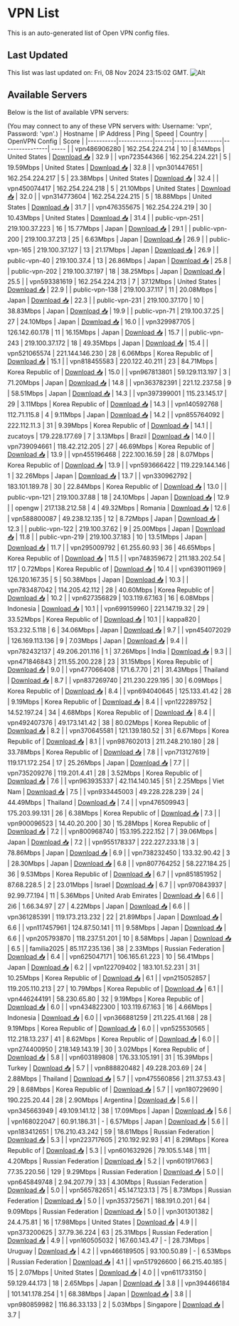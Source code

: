 # VPN List

This is an auto-generated list of Open VPN config files.

## Last Updated

This list was last updated on: Fri, 08 Nov 2024 23:15:02 GMT.
![Alt](https://repobeats.axiom.co/api/embed/186b98318ef1479477931607c1ad7d823f12451f.svg "Repobeats analytics image")

## Available Servers

Below is the list of available VPN servers:

(You may connect to any of these VPN servers with: Username: 'vpn', Password: 'vpn'.)
| Hostname | IP Address | Ping | Speed | Country | OpenVPN Config | Score |
|----------|------------|------|-------|---------|----------------| ----- |
| vpn486906280 | 162.254.224.214 | 10 | 8.14Mbps | United States | [Download 📥](./configs/server_0_US.ovpn) | 32.9 |
| vpn723544366 | 162.254.224.221 | 5 | 19.59Mbps | United States | [Download 📥](./configs/server_1_US.ovpn) | 32.8 |
| vpn301447651 | 162.254.224.217 | 5 | 23.38Mbps | United States | [Download 📥](./configs/server_2_US.ovpn) | 32.4 |
| vpn450074417 | 162.254.224.218 | 5 | 21.10Mbps | United States | [Download 📥](./configs/server_3_US.ovpn) | 32.0 |
| vpn314773604 | 162.254.224.215 | 5 | 18.88Mbps | United States | [Download 📥](./configs/server_4_US.ovpn) | 31.7 |
| vpn476355675 | 162.254.224.219 | 30 | 10.43Mbps | United States | [Download 📥](./configs/server_5_US.ovpn) | 31.4 |
| public-vpn-251 | 219.100.37.223 | 16 | 15.77Mbps | Japan | [Download 📥](./configs/server_6_JP.ovpn) | 29.1 |
| public-vpn-200 | 219.100.37.213 | 25 | 6.63Mbps | Japan | [Download 📥](./configs/server_7_JP.ovpn) | 26.9 |
| public-vpn-165 | 219.100.37.127 | 13 | 21.17Mbps | Japan | [Download 📥](./configs/server_8_JP.ovpn) | 26.9 |
| public-vpn-40 | 219.100.37.4 | 13 | 26.86Mbps | Japan | [Download 📥](./configs/server_9_JP.ovpn) | 25.8 |
| public-vpn-202 | 219.100.37.197 | 18 | 38.25Mbps | Japan | [Download 📥](./configs/server_10_JP.ovpn) | 25.5 |
| vpn593381619 | 162.254.224.213 | 7 | 37.12Mbps | United States | [Download 📥](./configs/server_11_US.ovpn) | 22.9 |
| public-vpn-138 | 219.100.37.117 | 11 | 20.08Mbps | Japan | [Download 📥](./configs/server_12_JP.ovpn) | 22.3 |
| public-vpn-231 | 219.100.37.170 | 10 | 38.83Mbps | Japan | [Download 📥](./configs/server_13_JP.ovpn) | 19.9 |
| public-vpn-71 | 219.100.37.25 | 27 | 24.10Mbps | Japan | [Download 📥](./configs/server_14_JP.ovpn) | 16.0 |
| vpn329987705 | 126.142.60.178 | 11 | 16.15Mbps | Japan | [Download 📥](./configs/server_15_JP.ovpn) | 15.7 |
| public-vpn-243 | 219.100.37.172 | 18 | 49.35Mbps | Japan | [Download 📥](./configs/server_16_JP.ovpn) | 15.4 |
| vpn521065574 | 221.144.146.230 | 28 | 6.06Mbps | Korea Republic of | [Download 📥](./configs/server_17_KR.ovpn) | 15.1 |
| vpn818455583 | 220.122.40.211 | 23 | 84.71Mbps | Korea Republic of | [Download 📥](./configs/server_18_KR.ovpn) | 15.0 |
| vpn967813801 | 59.129.113.197 | 3 | 71.20Mbps | Japan | [Download 📥](./configs/server_19_JP.ovpn) | 14.8 |
| vpn363782391 | 221.12.237.58 | 9 | 58.51Mbps | Japan | [Download 📥](./configs/server_20_JP.ovpn) | 14.3 |
| vpn397399001 | 115.23.145.17 | 29 | 3.11Mbps | Korea Republic of | [Download 📥](./configs/server_21_KR.ovpn) | 14.3 |
| vpn140592768 | 112.71.115.8 | 4 | 9.11Mbps | Japan | [Download 📥](./configs/server_22_JP.ovpn) | 14.2 |
| vpn855764092 | 222.112.11.3 | 31 | 9.39Mbps | Korea Republic of | [Download 📥](./configs/server_23_KR.ovpn) | 14.1 |
| zucatoys | 179.228.177.69 | 7 | 3.13Mbps | Brazil | [Download 📥](./configs/server_24_BR.ovpn) | 14.0 |
| vpn739094661 | 118.42.212.205 | 27 | 46.69Mbps | Korea Republic of | [Download 📥](./configs/server_25_KR.ovpn) | 13.9 |
| vpn455196468 | 222.100.16.59 | 28 | 8.07Mbps | Korea Republic of | [Download 📥](./configs/server_26_KR.ovpn) | 13.9 |
| vpn593666422 | 119.229.144.146 | 1 | 32.26Mbps | Japan | [Download 📥](./configs/server_27_JP.ovpn) | 13.7 |
| vpn330962792 | 183.101.189.78 | 30 | 22.84Mbps | Korea Republic of | [Download 📥](./configs/server_28_KR.ovpn) | 13.0 |
| public-vpn-121 | 219.100.37.88 | 18 | 24.10Mbps | Japan | [Download 📥](./configs/server_29_JP.ovpn) | 12.9 |
| opengw | 217.138.212.58 | 4 | 49.32Mbps | Romania | [Download 📥](./configs/server_30_RO.ovpn) | 12.6 |
| vpn588800087 | 49.238.12.135 | 12 | 8.72Mbps | Japan | [Download 📥](./configs/server_31_JP.ovpn) | 12.3 |
| public-vpn-122 | 219.100.37.62 | 9 | 25.00Mbps | Japan | [Download 📥](./configs/server_32_JP.ovpn) | 11.8 |
| public-vpn-219 | 219.100.37.183 | 10 | 13.51Mbps | Japan | [Download 📥](./configs/server_33_JP.ovpn) | 11.7 |
| vpn295009792 | 61.255.60.93 | 36 | 46.65Mbps | Korea Republic of | [Download 📥](./configs/server_34_KR.ovpn) | 11.5 |
| vpn748359672 | 211.183.202.54 | 117 | 0.72Mbps | Korea Republic of | [Download 📥](./configs/server_35_KR.ovpn) | 10.4 |
| vpn639011969 | 126.120.167.35 | 5 | 50.38Mbps | Japan | [Download 📥](./configs/server_36_JP.ovpn) | 10.3 |
| vpn783487042 | 114.205.42.112 | 28 | 40.60Mbps | Korea Republic of | [Download 📥](./configs/server_37_KR.ovpn) | 10.2 |
| vpn627356829 | 103.119.67.163 | 16 | 6.08Mbps | Indonesia | [Download 📥](./configs/server_38_ID.ovpn) | 10.1 |
| vpn699159960 | 221.147.19.32 | 29 | 33.52Mbps | Korea Republic of | [Download 📥](./configs/server_39_KR.ovpn) | 10.1 |
| kappa820 | 153.232.5.118 | 6 | 34.06Mbps | Japan | [Download 📥](./configs/server_40_JP.ovpn) | 9.7 |
| vpn454072029 | 126.169.113.136 | 9 | 7.03Mbps | Japan | [Download 📥](./configs/server_41_JP.ovpn) | 9.4 |
| vpn782432137 | 49.206.201.116 | 1 | 37.26Mbps | India | [Download 📥](./configs/server_42_IN.ovpn) | 9.3 |
| vpn471846843 | 211.55.200.228 | 23 | 31.15Mbps | Korea Republic of | [Download 📥](./configs/server_43_KR.ovpn) | 9.0 |
| vpn477066408 | 171.6.7.70 | 21 | 31.43Mbps | Thailand | [Download 📥](./configs/server_44_TH.ovpn) | 8.7 |
| vpn837269740 | 211.230.229.195 | 30 | 6.09Mbps | Korea Republic of | [Download 📥](./configs/server_45_KR.ovpn) | 8.4 |
| vpn694040645 | 125.133.41.42 | 28 | 9.19Mbps | Korea Republic of | [Download 📥](./configs/server_46_KR.ovpn) | 8.4 |
| vpn122289752 | 14.52.197.24 | 34 | 4.68Mbps | Korea Republic of | [Download 📥](./configs/server_47_KR.ovpn) | 8.4 |
| vpn492407376 | 49.173.141.42 | 38 | 80.02Mbps | Korea Republic of | [Download 📥](./configs/server_48_KR.ovpn) | 8.2 |
| vpn370645581 | 121.139.180.52 | 31 | 6.67Mbps | Korea Republic of | [Download 📥](./configs/server_49_KR.ovpn) | 8.1 |
| vpn987602013 | 211.248.210.180 | 28 | 33.78Mbps | Korea Republic of | [Download 📥](./configs/server_50_KR.ovpn) | 7.8 |
| vpn713127619 | 119.171.172.254 | 17 | 25.26Mbps | Japan | [Download 📥](./configs/server_51_JP.ovpn) | 7.7 |
| vpn735209276 | 119.201.4.41 | 28 | 3.52Mbps | Korea Republic of | [Download 📥](./configs/server_52_KR.ovpn) | 7.6 |
| vpn963935337 | 42.114.140.145 | 51 | 2.25Mbps | Viet Nam | [Download 📥](./configs/server_53_VN.ovpn) | 7.5 |
| vpn933445003 | 49.228.228.239 | 24 | 44.49Mbps | Thailand | [Download 📥](./configs/server_54_TH.ovpn) | 7.4 |
| vpn476509943 | 175.203.99.131 | 26 | 6.38Mbps | Korea Republic of | [Download 📥](./configs/server_55_KR.ovpn) | 7.3 |
| vpn900096523 | 14.40.20.200 | 30 | 15.28Mbps | Korea Republic of | [Download 📥](./configs/server_56_KR.ovpn) | 7.2 |
| vpn800968740 | 153.195.222.152 | 7 | 39.06Mbps | Japan | [Download 📥](./configs/server_57_JP.ovpn) | 7.2 |
| vpn955178337 | 222.227.233.18 | 3 | 78.86Mbps | Japan | [Download 📥](./configs/server_58_JP.ovpn) | 6.9 |
| vpn738232450 | 133.32.90.42 | 3 | 28.30Mbps | Japan | [Download 📥](./configs/server_59_JP.ovpn) | 6.8 |
| vpn807764252 | 58.227.184.25 | 36 | 9.53Mbps | Korea Republic of | [Download 📥](./configs/server_60_KR.ovpn) | 6.7 |
| vpn851851952 | 87.68.228.5 | 2 | 23.01Mbps | Israel | [Download 📥](./configs/server_61_IL.ovpn) | 6.7 |
| vpn970843937 | 92.99.77.194 | 11 | 5.36Mbps | United Arab Emirates | [Download 📥](./configs/server_62_AE.ovpn) | 6.6 |
| 2i6 | 1.66.34.97 | 27 | 4.22Mbps | Japan | [Download 📥](./configs/server_63_JP.ovpn) | 6.6 |
| vpn361285391 | 119.173.213.232 | 22 | 21.89Mbps | Japan | [Download 📥](./configs/server_64_JP.ovpn) | 6.6 |
| vpn117457961 | 124.87.50.141 | 11 | 9.58Mbps | Japan | [Download 📥](./configs/server_65_JP.ovpn) | 6.6 |
| vpn205793870 | 118.237.51.201 | 10 | 8.58Mbps | Japan | [Download 📥](./configs/server_66_JP.ovpn) | 6.5 |
| familia2025 | 85.117.235.136 | 38 | 2.33Mbps | Russian Federation | [Download 📥](./configs/server_67_RU.ovpn) | 6.4 |
| vpn625047171 | 106.165.61.223 | 10 | 56.41Mbps | Japan | [Download 📥](./configs/server_68_JP.ovpn) | 6.2 |
| vpn122709402 | 183.101.52.231 | 31 | 10.25Mbps | Korea Republic of | [Download 📥](./configs/server_69_KR.ovpn) | 6.1 |
| vpn215052857 | 119.205.110.213 | 27 | 10.79Mbps | Korea Republic of | [Download 📥](./configs/server_70_KR.ovpn) | 6.1 |
| vpn446244191 | 58.230.65.80 | 32 | 9.19Mbps | Korea Republic of | [Download 📥](./configs/server_71_KR.ovpn) | 6.0 |
| vpn434822300 | 103.119.67.163 | 16 | 4.66Mbps | Indonesia | [Download 📥](./configs/server_72_ID.ovpn) | 6.0 |
| vpn366881259 | 211.225.41.168 | 28 | 9.19Mbps | Korea Republic of | [Download 📥](./configs/server_73_KR.ovpn) | 6.0 |
| vpn525530565 | 112.218.13.237 | 41 | 8.62Mbps | Korea Republic of | [Download 📥](./configs/server_74_KR.ovpn) | 6.0 |
| vpn274400950 | 218.149.143.19 | 30 | 3.02Mbps | Korea Republic of | [Download 📥](./configs/server_75_KR.ovpn) | 5.8 |
| vpn603189808 | 176.33.105.191 | 31 | 15.39Mbps | Turkey | [Download 📥](./configs/server_76_TR.ovpn) | 5.7 |
| vpn888820482 | 49.228.203.69 | 24 | 2.88Mbps | Thailand | [Download 📥](./configs/server_77_TH.ovpn) | 5.7 |
| vpn475560856 | 211.37.53.43 | 29 | 8.68Mbps | Korea Republic of | [Download 📥](./configs/server_78_KR.ovpn) | 5.7 |
| vpn180729690 | 190.225.20.44 | 28 | 2.90Mbps | Argentina | [Download 📥](./configs/server_79_AR.ovpn) | 5.6 |
| vpn345663949 | 49.109.141.12 | 38 | 17.09Mbps | Japan | [Download 📥](./configs/server_80_JP.ovpn) | 5.6 |
| vpn168022047 | 60.91.186.31 | - | 6.57Mbps | Japan | [Download 📥](./configs/server_81_JP.ovpn) | 5.6 |
| vpn183412651 | 176.210.43.242 | 59 | 18.61Mbps | Russian Federation | [Download 📥](./configs/server_82_RU.ovpn) | 5.3 |
| vpn223717605 | 210.192.92.93 | 41 | 8.29Mbps | Korea Republic of | [Download 📥](./configs/server_83_KR.ovpn) | 5.3 |
| vpn601632926 | 79.105.5.148 | 111 | 4.20Mbps | Russian Federation | [Download 📥](./configs/server_84_RU.ovpn) | 5.2 |
| vpn601917663 | 77.35.220.56 | 129 | 9.29Mbps | Russian Federation | [Download 📥](./configs/server_85_RU.ovpn) | 5.0 |
| vpn645849748 | 2.94.207.79 | 33 | 4.30Mbps | Russian Federation | [Download 📥](./configs/server_86_RU.ovpn) | 5.0 |
| vpn565782651 | 45.147.123.13 | 75 | 8.73Mbps | Russian Federation | [Download 📥](./configs/server_87_RU.ovpn) | 5.0 |
| vpn353725671 | 188.191.0.201 | 64 | 9.09Mbps | Russian Federation | [Download 📥](./configs/server_88_RU.ovpn) | 5.0 |
| vpn301301382 | 24.4.75.81 | 16 | 17.98Mbps | United States | [Download 📥](./configs/server_89_US.ovpn) | 4.9 |
| vpn373200625 | 37.79.36.224 | 63 | 25.31Mbps | Russian Federation | [Download 📥](./configs/server_90_RU.ovpn) | 4.9 |
| vpn160505032 | 167.60.143.47 | - | 28.73Mbps | Uruguay | [Download 📥](./configs/server_91_UY.ovpn) | 4.2 |
| vpn466189505 | 93.100.50.89 | - | 6.53Mbps | Russian Federation | [Download 📥](./configs/server_92_RU.ovpn) | 4.1 |
| vpn517926600 | 66.215.40.185 | 15 | 2.07Mbps | United States | [Download 📥](./configs/server_93_US.ovpn) | 4.0 |
| vpn611733150 | 59.129.44.173 | 18 | 2.65Mbps | Japan | [Download 📥](./configs/server_94_JP.ovpn) | 3.8 |
| vpn394466184 | 101.141.178.254 | 1 | 68.38Mbps | Japan | [Download 📥](./configs/server_95_JP.ovpn) | 3.8 |
| vpn980859982 | 116.86.33.133 | 2 | 5.03Mbps | Singapore | [Download 📥](./configs/server_96_SG.ovpn) | 3.7 |
